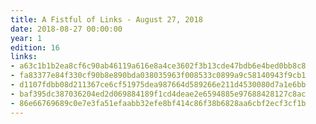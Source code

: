 ```yaml
---
title: A Fistful of Links - August 27, 2018
date: 2018-08-27 00:00:00
year: 1
edition: 16
links:
- a63c1b1b2ea8cf6c90ab46119a616e8a4ce3602f3b13cde47bdb6e4bed0bb8c8
- fa83377e84f330cf90b8e890bda038035963f008533c0899a9c58140943f9cb1
- d1107fdbb08d211367ce6cf51975dea987664d589266e211d4530080d7a1e6bb
- baf395dc387036204ed2d069884189f1cd4deae2e6594885e97688428127c8ac
- 86e66769689c0e7e3fa51efaabb32efe8bf414c86f38b6828aa6cbf2ecf3cf1b
---
```

